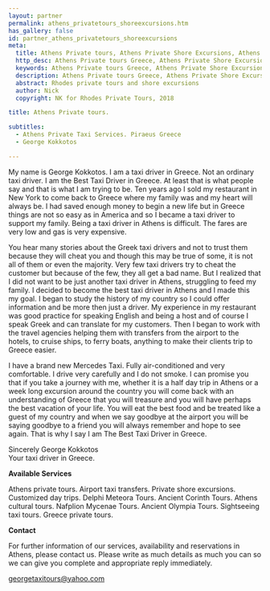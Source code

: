 ```yaml
---
layout: partner
permalink: athens_privatetours_shoreexcursions.htm
has_gallery: false
id: partner_athens_privatetours_shoreexcursions
meta:
  title: Athens Private tours, Athens Private Shore Excursions, Athens private guides drivers, Athens driver guide Piraeus Greece
  http_desc: Athens Private tours Greece, Athens Private Shore Excursions Greece, Athens private guides drivers, Athens driver guide Piraeus Greece
  keywords: Athens Private tours Greece, Athens Private Shore Excursions Greece, Athens private guides drivers, Athens driver guide Piraeus Greece
  description: Athens Private tours Greece, Athens Private Shore Excursions Greece, Athens private guides drivers, Athens driver guide Piraeus Greece
  abstract: Rhodes private tours and shore excursions
  author: Nick
  copyright: NK for Rhodes Private Tours, 2018

title: Athens Private tours.

subtitles:
  - Athens Private Taxi Services. Piraeus Greece
  - George Kokkotos

---
```

My name is George Kokkotos. I am a taxi driver in Greece. Not an ordinary taxi driver. I am the Best Taxi Driver in Greece. At least that is what people say and that is what I am trying to be. Ten years ago I sold my restaurant in New York to come back to Greece where my family was and my heart will always be. I had saved enough money to begin a new life but in Greece things are not so easy as in America and so I became a taxi driver to support my family. Being a taxi driver in Athens is difficult. The fares are very low and gas is very expensive.

You hear many stories about the Greek taxi drivers and not to trust them because they will cheat you and though this may be true of some, it is not all of them or even the majority. Very few taxi drivers try to cheat the customer but because of the few, they all get a bad name. But I realized that I did not want to be just another taxi driver in Athens, struggling to feed my family. I decided to become the best taxi driver in Athens and I made this my goal. I began to study the history of my country so I could offer information and be more then just a driver. My experience in my restaurant was good practice for speaking English and being a host and of course I speak Greek and can translate for my customers. Then I began to work with the travel agencies helping them with transfers from the airport to the hotels, to cruise ships, to ferry boats, anything to make their clients trip to Greece easier.

I have a brand new Mercedes Taxi. Fully air-conditioned and very comfortable. I drive very carefully and I do not smoke. I can promise you that if you take a journey with me, whether it is a half day trip in Athens or a week long excursion around the country you will come back with an understanding of Greece that you will treasure and you will have perhaps the best vacation of your life. You will eat the best food and be treated like a guest of my country and when we say goodbye at the airport you will be saying goodbye to a friend you will always remember and hope to see again. That is why I say I am The Best Taxi Driver in Greece.

Sincerely George Kokkotos\
Your taxi driver in Greece.

**Available Services**

Athens private tours. Airport taxi transfers. Private shore excursions. Customized day trips. Delphi Meteora Tours. Ancient Corinth Tours. Athens cultural tours. Nafplion Mycenae Tours. Ancient Olympia Tours. Sightseeing taxi tours. Greece private tours.

**Contact**

For further information of our services, availability and reservations in Athens, please contact us. Please write as much details as much you can so we can give you complete and appropriate reply immediately.

[georgetaxitours@yahoo.com](mailto:georgetaxitours@yahoo.com?bcc=request@rhodesprivatetours.com "mailto:georgetaxitours@yahoo.com")